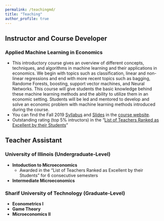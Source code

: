 ```yaml
---
permalink: /teachingmd/
title: "Teaching"
author_profile: true
---
```


## Instructor and Course Developer

### Applied Machine Learning in Economics
* This introductory course gives an overview of different concepts, techniques, and algorithms in machine learning and their applications in economics. We begin with topics such as classification, linear and non-linear regressions and end with more recent topics such as bagging, Randome Forests, boosting, support vector machines, and Neural Networks. This course will give students the basic knowledge behind these machine learning methods and the ability to utilize them in an economic setting. Students will be led and mentored to develop and solve an economic problem with machine learning methods introduced during the course.
* You can find the Fall 2019 [Syllabus](https://econml.web.illinois.edu/syllabus) and [Slides](https://econml.web.illinois.edu/slides) in the [course website](https://econml.web.illinois.edu).
* Outstanding rating (top 5% intructors) in the “[List of Teachers Ranked as Excellent by their Students](https://citl.illinois.edu/docs/default-source/teachers-ranked-as-excellent/tre-2019-spring.pdf)”
## Teacher Assistant
### University of Illinois (Undergraduate-Level)
* **Intoduction to Microeconomics**
  * Awarded in the “List of Teachers Ranked as Excellent by their Students” for 6 consecutive semesters
* **Intermediate Microeconomics**

### Sharif University of Technology (Graduate-Level)
* **Econometrics I**
* **Game Theory**
* **Microeconomics II**
